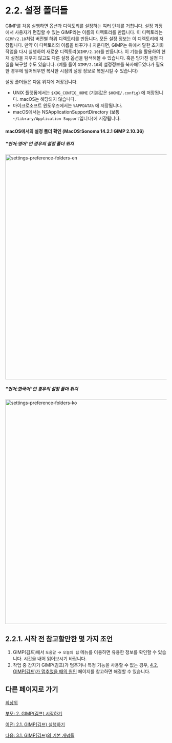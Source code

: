 # 2.2. 설정 폴더들
GIMP를 처음 실행하면 옵션과 디렉토리를 설정하는 여러 단계를 거칩니다. 설정 과정에서 사용자가 편집할 수 있는 GIMP라는 이름의 디렉토리를 만듭니다. 이 디렉토리는 `GIMP/2.10`처럼 버전별 하위 디렉토리를 만듭니다. 모든 설정 정보는 이 디렉토리에 저장됩니다. 만약 이 디렉토리의 이름을 바꾸거나 지운다면, GIMP는 위에서 말한 초기화 작업을 다시 실행하여 새로운 디렉토리(`GIMP/2.10`)를 만듭니다. 이 기능을 활용하여 현재 설정을 지우지 않고도 다른 설정 옵션을 탐색해볼 수 있습니다. 혹은 망가진 설정 파일을 복구할 수도 있습니다. (예를 들어 `GIMP/2.10`의 설정정보를 복사해두었다가 필요한 경우에 덮어씌우면 복사한 시점의 설정 정보로 복원시킬 수 있습니다)

설정 폴더들은 다음 위치에 저장됩니다.

- UNIX 플랫폼에서는 `$XDG_CONFIG_HOME` (기본값은 `$HOME/.config`) 에 저장됩니다. macOS는 해당되지 않습니다.
- 마이크로소프트 윈도우즈에서는 `%APPDATA%` 에 저장됩니다.
- macOS에서는 NSApplicationSupportDirectory (보통 `~/Library/Application Support`입니다)에 저장됩니다.

#### macOS에서의 설정 폴더 확인 (MacOS:Sonoma 14.2.1 GIMP 2.10.36)
##### "언어:영어"인 경우의 설정 폴더 위치
<img width="700" alt="settings-preference-folders-en" src="https://github.com/wonder13662/gimp/assets/15767104/a53ff89d-f3e2-416e-82b5-6a653d260e98">

##### "언어:한국어"인 경우의 설정 폴더 위치
<img width="699" alt="settings-preference-folders-ko" src="https://github.com/wonder13662/gimp/assets/15767104/8e11cd17-a104-44c6-b4c6-29b66a14ff22">


## 2.2.1. 시작 전 참고할만한 몇 가지 조언
1. GIMP(김프)에서 `도움말` → `오늘의 팁` 메뉴를 이용하면 유용한 정보를 확인할 수 있습니다. 시간을 내어 읽어보시기 바랍니다. 
2. 작업 중 갑자기 GIMP(김프)가 멈추거나 특정 기능을 사용할 수 없는 경우, [4.2. GIMP(김프)가 멈추었을 때의 원인](./04-02-00-common-causes-of-gimp-non-responsiveness.md) 페이지를 참고하면 해결할 수 있습니다.

## 다른 페이지로 가기
[최상위](./00-home.md)

[부모: 2. GIMP(김프) 시작하기](./02-00-fire-up-gimp.md)

[이전: 2.1. GIMP(김프) 실행하기](./02-01-running-gimp.md)

[다음: 3.1. GIMP(김프)의 기본 개념들](./03-01-basic-concepts.md)